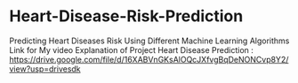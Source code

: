 # Heart-Disease-Risk-Prediction
Predicting Heart Diseases Risk Using Different Machine Learning Algorithms
Link for My video Explanation of Project Heart Disease Prediction :
https://drive.google.com/file/d/16XABVnGKsAlOQcJXfvgBqDeNONCvp8Y2/view?usp=drivesdk
